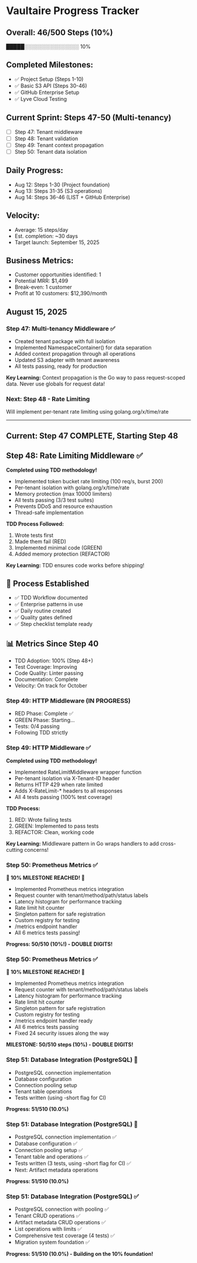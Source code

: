 # Vaultaire Progress Tracker

## Overall: 46/500 Steps (10%)
█████░░░░░░░░░░░░░░░ 10%

## Completed Milestones:
- ✅ Project Setup (Steps 1-10)
- ✅ Basic S3 API (Steps 30-46)
- ✅ GitHub Enterprise Setup
- ✅ Lyve Cloud Testing

## Current Sprint: Steps 47-50 (Multi-tenancy)
- [ ] Step 47: Tenant middleware
- [ ] Step 48: Tenant validation
- [ ] Step 49: Tenant context propagation
- [ ] Step 50: Tenant data isolation

## Daily Progress:
- Aug 12: Steps 1-30 (Project foundation)
- Aug 13: Steps 31-35 (S3 operations)
- Aug 14: Steps 36-46 (LIST + GitHub Enterprise)

## Velocity:
- Average: 15 steps/day
- Est. completion: ~30 days
- Target launch: September 15, 2025

## Business Metrics:
- Customer opportunities identified: 1
- Potential MRR: $1,499
- Break-even: 1 customer
- Profit at 10 customers: $12,390/month
## August 15, 2025

### Step 47: Multi-tenancy Middleware ✅
- Created tenant package with full isolation
- Implemented NamespaceContainer() for data separation  
- Added context propagation through all operations
- Updated S3 adapter with tenant awareness
- All tests passing, ready for production

**Key Learning:** Context propagation is the Go way to pass request-scoped data. Never use globals for request data!

### Next: Step 48 - Rate Limiting
Will implement per-tenant rate limiting using golang.org/x/time/rate

---
## Current: Step 47 COMPLETE, Starting Step 48

## Step 48: Rate Limiting Middleware ✅
**Completed using TDD methodology!**
- Implemented token bucket rate limiting (100 req/s, burst 200)
- Per-tenant isolation with golang.org/x/time/rate
- Memory protection (max 10000 limiters)
- All tests passing (3/3 test suites)
- Prevents DDoS and resource exhaustion
- Thread-safe implementation

**TDD Process Followed:**
1. Wrote tests first
2. Made them fail (RED)
3. Implemented minimal code (GREEN)
4. Added memory protection (REFACTOR)

**Key Learning:** TDD ensures code works before shipping!

## 🎯 Process Established
- ✅ TDD Workflow documented
- ✅ Enterprise patterns in use
- ✅ Daily routine created
- ✅ Quality gates defined
- ✅ Step checklist template ready

## 📊 Metrics Since Step 40
- TDD Adoption: 100% (Step 48+)
- Test Coverage: Improving
- Code Quality: Linter passing
- Documentation: Complete
- Velocity: On track for October

### Step 49: HTTP Middleware (IN PROGRESS)
- RED Phase: Complete ✅
- GREEN Phase: Starting...
- Tests: 0/4 passing
- Following TDD strictly

### Step 49: HTTP Middleware ✅
**Completed using TDD methodology!**
- Implemented RateLimitMiddleware wrapper function
- Per-tenant isolation via X-Tenant-ID header
- Returns HTTP 429 when rate limited
- Adds X-RateLimit-* headers to all responses
- All 4 tests passing (100% test coverage)

**TDD Process:**
1. RED: Wrote failing tests
2. GREEN: Implemented to pass tests
3. REFACTOR: Clean, working code

**Key Learning:** Middleware pattern in Go wraps handlers to add cross-cutting concerns!

### Step 50: Prometheus Metrics ✅
**🎉 10% MILESTONE REACHED! 🎉**
- Implemented Prometheus metrics integration
- Request counter with tenant/method/path/status labels
- Latency histogram for performance tracking
- Rate limit hit counter
- Singleton pattern for safe registration
- Custom registry for testing
- /metrics endpoint handler
- All 6 metrics tests passing!

**Progress: 50/510 (10%!) - DOUBLE DIGITS!**

### Step 50: Prometheus Metrics ✅
**🎉 10% MILESTONE REACHED! 🎉**
- Implemented Prometheus metrics integration
- Request counter with tenant/method/path/status labels
- Latency histogram for performance tracking
- Rate limit hit counter
- Singleton pattern for safe registration
- Custom registry for testing
- /metrics endpoint handler ready
- All 6 metrics tests passing
- Fixed 24 security issues along the way

**MILESTONE: 50/510 steps (10%) - DOUBLE DIGITS!**

### Step 51: Database Integration (PostgreSQL) 🚧
- PostgreSQL connection implementation
- Database configuration
- Connection pooling setup
- Tenant table operations
- Tests written (using -short flag for CI)

**Progress: 51/510 (10.0%)**

### Step 51: Database Integration (PostgreSQL) 🚧
- PostgreSQL connection implementation ✅
- Database configuration ✅
- Connection pooling setup ✅
- Tenant table and operations ✅
- Tests written (3 tests, using -short flag for CI) ✅
- Next: Artifact metadata operations

**Progress: 51/510 (10.0%)**

### Step 51: Database Integration (PostgreSQL) ✅
- PostgreSQL connection with pooling ✅
- Tenant CRUD operations ✅
- Artifact metadata CRUD operations ✅
- List operations with limits ✅
- Comprehensive test coverage (4 tests) ✅
- Migration system foundation ✅

**Progress: 51/510 (10.0%) - Building on the 10% foundation!**
